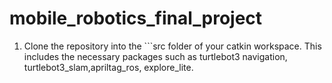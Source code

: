 # mobile_robotics_final_project
1. Clone the repository into the ```src folder of your catkin workspace. This includes the necessary packages such as turtlebot3 navigation, turtlebot3_slam,apriltag_ros, explore_lite.
